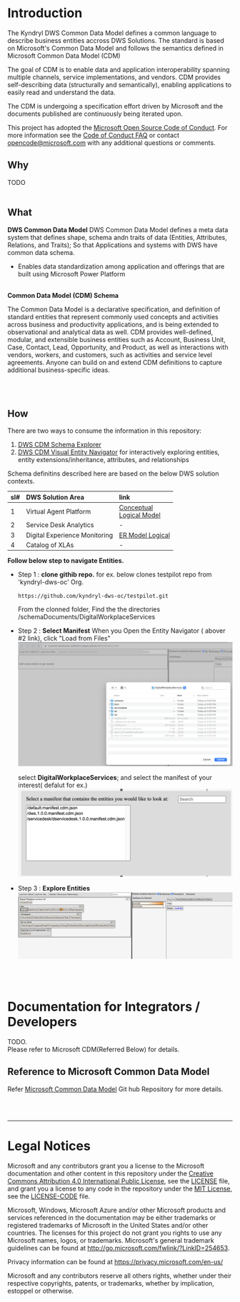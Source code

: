 # Introduction

The Kyndryl DWS Common Data Model defines a common language to describe business entities accross DWS Solutions. The standard is based on Microsoft's Common Data Model and follows the semantics defined in Microsoft Common Data Model (CDM)

The goal of CDM is to enable data and application interoperability spanning multiple channels, service implementations, and vendors. CDM provides self-describing data (structurally and semantically), enabling applications to easily read and understand the data.

The CDM is undergoing a specification effort driven by Microsoft and the documents published are continuously being iterated upon.

This project has adopted the [Microsoft Open Source Code of Conduct](https://opensource.microsoft.com/codeofconduct/).
For more information see the [Code of Conduct FAQ](https://opensource.microsoft.com/codeofconduct/faq/) or
contact [opencode@microsoft.com](mailto:opencode@microsoft.com) with any additional questions or comments.



## Why

TODO
&nbsp;  
&nbsp;  
    
## What 
**DWS Common Data Model**
DWS Common Data Model defines a meta data system that defines shape, schema andn traits of data (Entities, Attributes, Relations, and Traits); So that Applications and systems with DWS have common data schema. 

-	Enables data standardization among application and offerings that are built using Microsoft Power Platform



&nbsp;  
**Common Data Model (CDM) Schema**

The Common Data Model is a declarative specification, and definition of standard entities that represent commonly used concepts and activities across business and productivity applications, and is being extended to observational and analytical data as well. CDM provides well-defined, modular, and extensible business entities such as Account, Business Unit, Case, Contact, Lead, Opportunity, and Product, as well as interactions with vendors, workers, and customers, such as activities and service level agreements. Anyone can build on and extend CDM definitions to capture additional business-specific ideas.





&nbsp;  
&nbsp;  
## How

There are two ways to consume the information in this repository:


1. <a href= "https://kyndryl-dws-oc.github.io/dws-cmd/SchemaViz.html?initialManifest=DigitalWorkplaceServices/dws.2.0.manifest.cdm.json&simpleChrome=true" target="_new">DWS CDM Schema Explorer</a>
2. <a href="https://kyndryl-dws-oc.github.io/dws-cmd/" target="_new">DWS CDM Visual Entity Navigator</a> for interactively exploring entities, entity extensions/inheritance, attributes, and relationships

Schema definitins described here are based on the below DWS solution contexts.

| sl#                       | DWS Solution Area         | link |
| :---                      |     :---                          |          :--- |
| 1                         | Virtual Agent Platform            | [ Conceptual ](https://kyndryl-dws-oc.github.io/dws-cmd/weber/va/va.html)    <br/> [ Logical Model ](https://kyndryl-dws-oc.github.io/weber/va/vaer.html)    |
| 2                         | Service Desk Analytics            | -   |
| 3                         | Digital Experience Monitoring     | [ER Model Logical](https://kyndryl-dws-oc.github.io/weber/dem/dem1.0.html)    |
| 4                         | Catalog of XLAs                   | -    |




**Follow below step to navigate Entities.**

- Step 1 :  **clone githib repo.** for ex. below clones testpilot repo from 'kyndryl-dws-oc' Org.

    ```
    https://github.com/kyndryl-dws-oc/testpilot.git
    ```

    From the clonned folder, Find the the directories /schemaDocuments/DigitalWorkplaceServices

- Step 2 : **Select Manifest**
    When you Open the Entity Navigator ( abover #2 link), click "Load from Files"
    ![Entity NAvigator](./docs/r/entity-nav.png)

    select **DigitalWorkplaceServices**; and select the manifest of your interest( defalut for ex.)
    ![Select Manifest](./docs/r/entity-popup.png)

- Step 3 : **Explore Entities**
    ![Explore Entities](./docs/r/entities.png)








&nbsp;  
&nbsp;  
# Documentation for Integrators / Developers
TODO.  
Please refer to Microsoft CDM(Referred Below) for details.

## Reference to Microsoft Common Data Model

Refer [Microsoft Common Data Model](https://github.com/microsoft/CDM) Git hub Repository for more details.




&nbsp;  
&nbsp;  
<hr/>

# Legal Notices

Microsoft and any contributors grant you a license to the Microsoft documentation and other content
in this repository under the [Creative Commons Attribution 4.0 International Public License](https://creativecommons.org/licenses/by/4.0/legalcode),
see the [LICENSE](LICENSE) file, and grant you a license to any code in the repository under the [MIT License](https://opensource.org/licenses/MIT), see the
[LICENSE-CODE](LICENSE-CODE) file.

Microsoft, Windows, Microsoft Azure and/or other Microsoft products and services referenced in the documentation
may be either trademarks or registered trademarks of Microsoft in the United States and/or other countries.
The licenses for this project do not grant you rights to use any Microsoft names, logos, or trademarks.
Microsoft's general trademark guidelines can be found at http://go.microsoft.com/fwlink/?LinkID=254653.

Privacy information can be found at https://privacy.microsoft.com/en-us/

Microsoft and any contributors reserve all others rights, whether under their respective copyrights, patents,
or trademarks, whether by implication, estoppel or otherwise.
